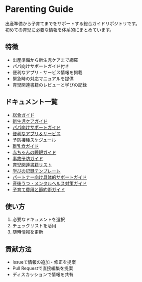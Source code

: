 # Parenting Guide

出産準備から子育てまでをサポートする総合ガイドリポジトリです。  
初めての育児に必要な情報を体系的にまとめています。

## 特徴
- 出産準備から新生児ケアまで網羅
- パパ向けサポートガイド付き
- 便利なアプリ・サービス情報を掲載
- 緊急時の対応マニュアルを提供
- 育児関連書籍のレビューと学びの記録

## ドキュメント一覧
- [総合ガイド](./docs/general_guide.md)
- [新生児ケアガイド](./checklists/newborn_care.md)
- [パパ向けサポートガイド](./docs/dad_support_guide.md)
- [便利なアプリ＆サービス](./resources/useful_apps_services.md)
- [予防接種スケジュール](./docs/vaccination_schedule.md)
- [離乳食ガイド](./docs/weaning_guide.md)
- [赤ちゃんの睡眠ガイド](./docs/baby_sleep_guide.md)
- [事故予防ガイド](./docs/accident_prevention.md)
- [育児関連書籍リスト](./books/book_list.md)
- [学びの記録テンプレート](./books/template.md)
- [パートナー向け具体的サポートガイド](./docs/partner_support_guide.md)
- [産後うつ・メンタルヘルス対策ガイド](./docs/mental_health_guide.md)
- [子育て費用と節約術ガイド](./docs/financial_planning.md)

## 使い方
1. 必要なドキュメントを選択
2. チェックリストを活用
3. 随時情報を更新

## 貢献方法
- Issueで情報の追加・修正を提案
- Pull Requestで直接編集を提案
- ディスカッションで情報を共有